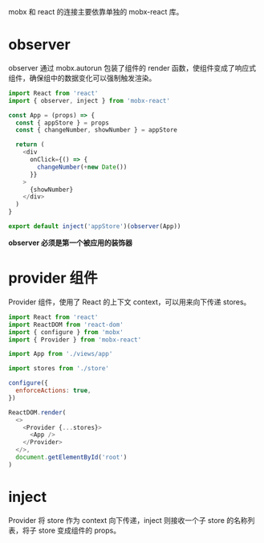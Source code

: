 mobx 和 react 的连接主要依靠单独的 mobx-react 库。

# observer

observer 通过 mobx.autorun 包装了组件的 render 函数，使组件变成了响应式组件，确保组中的数据变化可以强制触发渲染。

```javascript
import React from 'react'
import { observer, inject } from 'mobx-react'

const App = (props) => {
  const { appStore } = props
  const { changeNumber, showNumber } = appStore

  return (
    <div
      onClick={() => {
        changeNumber(+new Date())
      }}
    >
      {showNumber}
    </div>
  )
}

export default inject('appStore')(observer(App))
```

**observer 必须是第一个被应用的装饰器**

# provider 组件

Provider 组件，使用了 React 的上下文 context，可以用来向下传递 stores。

```javascript
import React from 'react'
import ReactDOM from 'react-dom'
import { configure } from 'mobx'
import { Provider } from 'mobx-react'

import App from './views/app'

import stores from './store'

configure({
  enforceActions: true,
})

ReactDOM.render(
  <>
    <Provider {...stores}>
      <App />
    </Provider>
  </>,
  document.getElementById('root')
)
```

# inject

Provider 将 store 作为 context 向下传递，inject 则接收一个子 store 的名称列表，将子 store 变成组件的 props。
